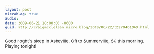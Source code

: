 ```yaml
---
layout: post
microblog: true
audio: 
date: 2009-06-21 18:00:00 -0600
guid: http://craigmcclellan.micro.blog/2009/06/22/t2278401969.html
---
```

Good noght's sleep in Asheville. Off to Summerville, SC this morning. Playing tonight!
